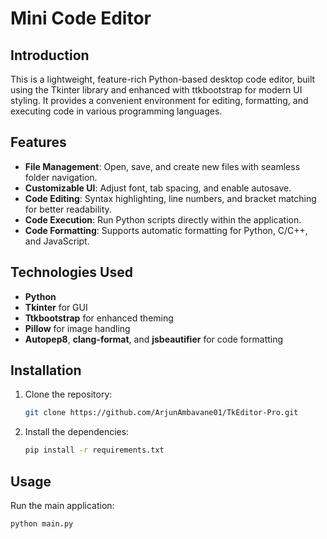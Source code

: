 # Mini Code Editor

## Introduction
This is a lightweight, feature-rich Python-based desktop code editor, built using the Tkinter library and enhanced with ttkbootstrap for modern UI styling. It provides a convenient environment for editing, formatting, and executing code in various programming languages.

## Features
- **File Management**: Open, save, and create new files with seamless folder navigation.
- **Customizable UI**: Adjust font, tab spacing, and enable autosave.
- **Code Editing**: Syntax highlighting, line numbers, and bracket matching for better readability.
- **Code Execution**: Run Python scripts directly within the application.
- **Code Formatting**: Supports automatic formatting for Python, C/C++, and JavaScript.

## Technologies Used
- **Python**
- **Tkinter** for GUI
- **Ttkbootstrap** for enhanced theming
- **Pillow** for image handling
- **Autopep8**, **clang-format**, and **jsbeautifier** for code formatting

## Installation
1. Clone the repository:
   ```bash
   git clone https://github.com/ArjunAmbavane01/TkEditor-Pro.git

2. Install the dependencies:
   ```bash
   pip install -r requirements.txt

## Usage
Run the main application:

```bash
python main.py   